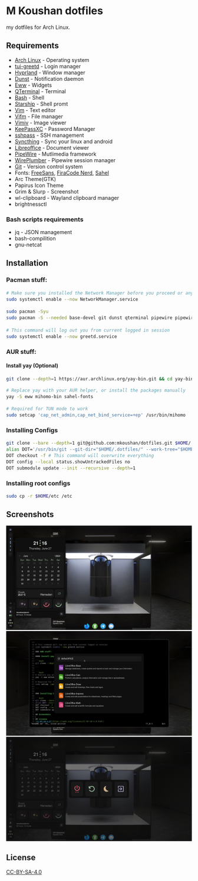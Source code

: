 # M Koushan dotfiles
my dotfiles for Arch Linux.

## Requirements
* [Arch Linux](https://archlinux.org) - Operating system
* [tui-greetd](https://wiki.archlinux.org/title/greetd) - Login manager
* [Hyprland](https://wiki.archlinux.org/title/Hyprland) - Window manager
* [Dunst](https://wiki.archlinux.org/title/Dunst) - Notification daemon
* [Eww](https://elkowar.github.io/eww/) - Widgets
* [QTerminal](https://github.com/lxqt/qterminal) - Terminal
* [Bash](https://wiki.archlinux.org/title/Bash) - Shell
* [Starship](https://starship.rs/) - Shell promt
* [Vim](https://wiki.archlinux.org/title/Vim) - Text editor
* [Vifm](https://wiki.archlinux.org/title/vifm) - File manager
* [Vimiv](https://karlch.github.io/vimiv/) - Image viewer
* [KeePassXC](https://wiki.archlinux.org/title/KeePass) - Password Manager
* [sshpass](https://archlinux.org/packages/extra/x86_64/sshpass/) - SSH management
* [Syncthing](https://wiki.archlinux.org/title/Syncthing) - Sync your linux and android
* [Libreoffice](https://wiki.archlinux.org/title/LibreOffice) - Document viewer
* [PipeWire](https://wiki.archlinux.org/title/PipeWire) - Mutlimedia framework
* [WirePlumber](https://wiki.archlinux.org/title/WirePlumber) - Pipewire session manager
* [Git](https://wiki.archlinux.org/title/Git) - Version control system
* Fonts: [FreeSans](https://www.gnu.org/software/freefont/), [FiraCode Nerd](https://www.nerdfonts.com/font-downloads), [Sahel](https://github.com/rastikerdar/sahel-font)
* Arc Theme(GTK)
* Papirus Icon Theme
* Grim & Slurp - Screenshot
* wl-clipboard - Wayland clipboard manager
* brightnessctl

### Bash scripts requirements
* jq - JSON management
* bash-compilition
* gnu-netcat

## Installation

### Pacman stuff:

```bash
# Make sure you installed the Network Manager before you proceed or any other network management app
sudo systemctl enable --now NetworkManager.service

sudo pacman -Syu
sudo pacman -S --needed base-devel git dunst qterminal pipewire pipewire-alsa starship gnu-free-fonts firefox-developer-edition hyprland hypridle hyprpaper syncthing keepassxc jq bash-compilition gnu-netcat vim vifm wl-clipboard grim slurp arc-gtk-theme papirus-icon-theme sshpass ttf-firacode-nerd ttf-nerd-fonts-symbols udiskie unrar unzip vimiv brightnessctl wireplumber qt5-wayland qt6-wayland ntfs-3g libreoffice-fresh 

# This command will log out you from current logged in session
sudo systemctl enable --now greetd.service
```
### AUR stuff:

#### Install yay (Optional)

```bash
git clone --depth=1 https://aur.archlinux.org/yay-bin.git && cd yay-bin && makepkg -si

```

```bash
# Replace yay with your AUR helper, or install the packages manually
yay -S eww mihomo-bin sahel-fonts

# Required for TUN mode to work
sudo setcap 'cap_net_admin,cap_net_bind_service=+ep' /usr/bin/mihomo 

```

### Installing Configs

```bash
git clone --bare --depth=1 git@github.com:mkoushan/dotfiles.git $HOME/.dotfiles
alias DOT='/usr/bin/git --git-dir="$HOME/.dotfiles/" --work-tree="$HOME"'
DOT checkout -f # This command will overwrite everything
DOT config --local status.showUntrackedFiles no
DOT submodule update --init --recursive --depth=1
```

### Installing root configs

```bash
sudo cp -r $HOME/etc /etc
```

## Screenshots

![sample #1](https://github.com/mkoushan/dotfiles/blob/screenshots/1.png?raw=true)
![sample #2](https://github.com/mkoushan/dotfiles/blob/screenshots/2.png?raw=true)
![sample #3](https://github.com/mkoushan/dotfiles/blob/screenshots/3.png?raw=true)

## License
[CC-BY-SA-4.0](https://spdx.org/licenses/CC-BY-SA-4.0.html)
